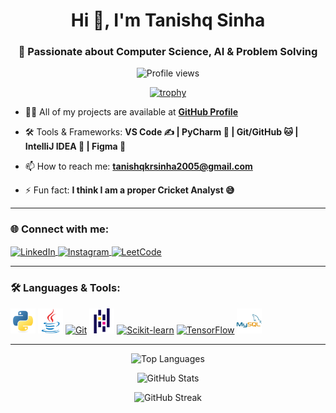 <h1 align="center">Hi 👋, I'm Tanishq Sinha</h1>
<h3 align="center">🚀 Passionate about Computer Science, AI & Problem Solving</h3>

<p align="center"> 
  <img src="https://komarev.com/ghpvc/?username=tanishq1101&label=Profile%20views&color=0e75b6&style=flat" alt="Profile views" /> 
</p>

<p align="center"> 
  <a href="https://github.com/ryo-ma/github-profile-trophy">
    <img src="https://encrypted-tbn0.gstatic.com/images?q=tbn:ANd9GcS8TFhPdhtaPeVtRmxASNa0BKxrxw2Mxkc6Aw&s?username=tanishq1101&theme=onedark&margin-w=10&margin-h=10" alt="trophy" />
  </a> 
</p>

- 👨‍💻 All of my projects are available at [**GitHub Profile**](https://github.com/tanishq1101)

- 🛠️ Tools & Frameworks: **VS Code ✍️ | PyCharm 🔧 | Git/GitHub 🐱 | IntelliJ IDEA 🔧 | Figma 🎨**

- 📫 How to reach me: **tanishqkrsinha2005@gmail.com**

- ⚡ Fun fact: **I think I am a proper Cricket Analyst 😅**

---

<h3 align="left">🌐 Connect with me:</h3>
<p align="left">
  <a href="https://www.linkedin.com/in/tanishq-kumar-sinha" target="_blank">
    <img align="center" src="https://raw.githubusercontent.com/rahuldkjain/github-profile-readme-generator/master/src/images/icons/Social/linked-in-alt.svg" alt="LinkedIn" height="30" width="40" />
  </a>
  <a href="https://instagram.com/t.k.s_2005" target="_blank">
    <img align="center" src="https://raw.githubusercontent.com/rahuldkjain/github-profile-readme-generator/master/src/images/icons/Social/instagram.svg" alt="Instagram" height="30" width="40" />
  </a>
  <a href="https://leetcode.com/98piyspcdx" target="_blank">
    <img align="center" src="https://raw.githubusercontent.com/rahuldkjain/github-profile-readme-generator/master/src/images/icons/Social/leet-code.svg" alt="LeetCode" height="30" width="40" />
  </a>
</p>

---

<h3 align="left">🛠 Languages & Tools:</h3>
<p align="left">
  <a href="https://www.python.org" target="_blank" rel="noreferrer"><img src="https://raw.githubusercontent.com/devicons/devicon/master/icons/python/python-original.svg" alt="Python" width="40" height="40"/></a>
  <a href="https://www.java.com" target="_blank" rel="noreferrer"><img src="https://raw.githubusercontent.com/devicons/devicon/master/icons/java/java-original.svg" alt="Java" width="40" height="40"/></a>
  <a href="https://git-scm.com/" target="_blank" rel="noreferrer"><img src="https://www.vectorlogo.zone/logos/git-scm/git-scm-icon.svg" alt="Git" width="40" height="40"/></a>
  <a href="https://pandas.pydata.org/" target="_blank" rel="noreferrer"><img src="https://raw.githubusercontent.com/devicons/devicon/master/icons/pandas/pandas-original.svg" alt="Pandas" width="40" height="40"/></a>
  <a href="https://scikit-learn.org/" target="_blank" rel="noreferrer"><img src="https://upload.wikimedia.org/wikipedia/commons/0/05/Scikit_learn_logo_small.svg" alt="Scikit-learn" width="40" height="40"/></a>
  <a href="https://www.tensorflow.org" target="_blank" rel="noreferrer"><img src="https://www.vectorlogo.zone/logos/tensorflow/tensorflow-icon.svg" alt="TensorFlow" width="40" height="40"/></a>
  <a href="https://www.mysql.com/" target="_blank" rel="noreferrer"><img src="https://raw.githubusercontent.com/devicons/devicon/master/icons/mysql/mysql-original-wordmark.svg" alt="MySQL" width="40" height="40"/></a>
</p>

---

<p align="center">
  <img src="https://github-readme-stats.vercel.app/api/top-langs?username=tanishq1101&show_icons=true&locale=en&layout=compact&theme=tokyonight" alt="Top Languages" />
</p>

<p align="center">
  <img src="https://github-readme-stats.vercel.app/api?username=tanishq1101&show_icons=true&locale=en&theme=tokyonight" alt="GitHub Stats" />
</p>

<p align="center">
  <img src="https://github-readme-streak-stats.herokuapp.com/?user=tanishq1101&theme=tokyonight" alt="GitHub Streak" />
</p>

